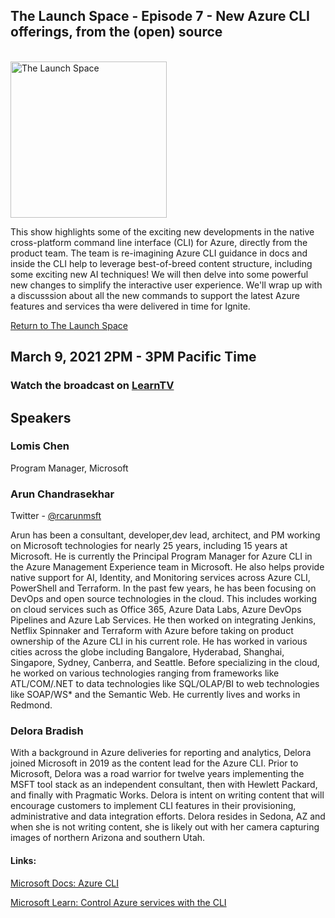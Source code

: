 ## The Launch Space - Episode 7 - New Azure CLI offerings, from the (open) source  
<br/>
<img src="../media/LaunchSpace_Logo-Large_github.png" ant="launchspace logo" title="The Launch Space" width="250">


This show highlights some of the exciting new developments in the native cross-platform command line interface (CLI) for Azure, directly from the product team. The team is re-imagining Azure CLI guidance in docs and inside the CLI help to leverage best-of-breed content structure, including some exciting new AI techniques! We will then delve into some powerful new changes to simplify the interactive user experience. We'll wrap up with a discusssion about all the new commands to support the latest Azure features and services tha were delivered in time for Ignite.

[Return to The Launch Space](../README.md)
<br/>

## March 9, 2021 2PM - 3PM Pacific Time

### Watch the broadcast on [LearnTV](http://aka.ms/learntv)

## Speakers 

### Lomis Chen
Program Manager, Microsoft

### Arun Chandrasekhar

Twitter - [@rcarunmsft](https://twitter.com/rcarunmsft)

Arun has been a consultant, developer,dev lead, architect, and PM working on Microsoft technologies for nearly 25 years, including 15 years at Microsoft. He is currently the Principal Program Manager for Azure CLI in the Azure Management Experience team in Microsoft. He also helps provide native support for AI, Identity, and Monitoring services across Azure CLI, PowerShell and Terraform. In the past few years, he has been focusing on DevOps and open source technologies in the cloud. This includes working on cloud services such as Office 365, Azure Data Labs, Azure DevOps Pipelines and Azure Lab Services. He then worked on integrating Jenkins, Netflix Spinnaker and Terraform with Azure before taking on product ownership of the Azure CLI in his current role. He has worked in various cities across the globe including Bangalore, Hyderabad, Shanghai, Singapore, Sydney, Canberra, and Seattle. Before specializing in the cloud, he worked on various technologies ranging from frameworks like ATL/COM/.NET to data technologies like SQL/OLAP/BI to web technologies like SOAP/WS* and the Semantic Web. He currently lives and works in Redmond.

### Delora Bradish

With a background in Azure deliveries for reporting and analytics, Delora joined Microsoft in 2019 as the content lead for the Azure CLI.  Prior to Microsoft, Delora was a road warrior for twelve years implementing the MSFT tool stack as an independent consultant, then with Hewlett Packard, and finally with Pragmatic Works.  Delora is intent on writing content that will encourage customers to implement CLI features in their provisioning, administrative and data integration efforts.  Delora resides in Sedona, AZ and when she is not writing content, she is likely out with her camera capturing images of northern Arizona and southern Utah.




#### Links: 

[Microsoft Docs: Azure CLI](https://cda.ms/1Z1)

[Microsoft Learn: Control Azure services with the CLI](https://cda.ms/1Z2)